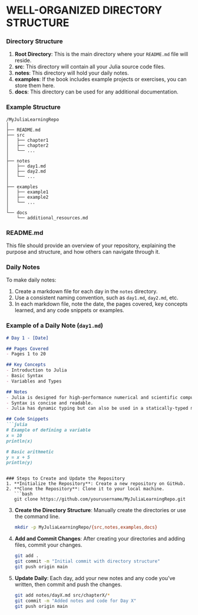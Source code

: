 # WELL-ORGANIZED DIRECTORY STRUCTURE

### Directory Structure
1. **Root Directory**: This is the main directory where your `README.md` file will reside.
2. **src**: This directory will contain all your Julia source code files.
3. **notes**: This directory will hold your daily notes.
4. **examples**: If the book includes example projects or exercises, you can store them here.
5. **docs**: This directory can be used for any additional documentation.

### Example Structure
```
/MyJuliaLearningRepo
│
├── README.md
├── src
│   ├── chapter1
│   ├── chapter2
│   └── ...
│
├── notes
│   ├── day1.md
│   ├── day2.md
│   └── ...
│
├── examples
│   ├── example1
│   ├── example2
│   └── ...
│
└── docs
    └── additional_resources.md
```

### README.md
This file should provide an overview of your repository, explaining the purpose and structure, and how others can navigate through it.

### Daily Notes
To make daily notes:
1. Create a markdown file for each day in the `notes` directory.
2. Use a consistent naming convention, such as `day1.md`, `day2.md`, etc.
3. In each markdown file, note the date, the pages covered, key concepts learned, and any code snippets or examples.

### Example of a Daily Note (`day1.md`)
```markdown
# Day 1 - [Date]

## Pages Covered
- Pages 1 to 20

## Key Concepts
- Introduction to Julia
- Basic Syntax
- Variables and Types

## Notes
- Julia is designed for high-performance numerical and scientific computing.
- Syntax is concise and readable.
- Julia has dynamic typing but can also be used in a statically-typed manner.

## Code Snippets
```julia
# Example of defining a variable
x = 10
println(x)

# Basic arithmetic
y = x + 5
println(y)
```
```

### Steps to Create and Update the Repository
1. **Initialize the Repository**: Create a new repository on GitHub.
2. **Clone the Repository**: Clone it to your local machine.
   ```bash
   git clone https://github.com/yourusername/MyJuliaLearningRepo.git
   ```
3. **Create the Directory Structure**: Manually create the directories or use the command line.
   ```bash
   mkdir -p MyJuliaLearningRepo/{src,notes,examples,docs}
   ```
4. **Add and Commit Changes**: After creating your directories and adding files, commit your changes.
   ```bash
   git add .
   git commit -m "Initial commit with directory structure"
   git push origin main
   ```
5. **Update Daily**: Each day, add your new notes and any code you’ve written, then commit and push the changes.
   ```bash
   git add notes/dayX.md src/chapterX/*
   git commit -m "Added notes and code for Day X"
   git push origin main
   ```
